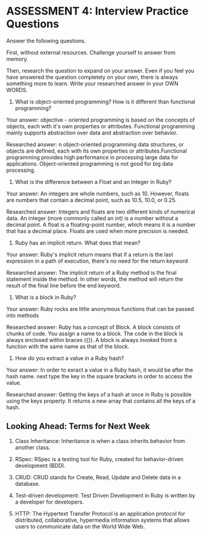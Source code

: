 # ASSESSMENT 4: Interview Practice Questions

Answer the following questions.

First, without external resources. Challenge yourself to answer from memory.

Then, research the question to expand on your answer. Even if you feel you have answered the question completely on your own, there is always something more to learn. Write your researched answer in your OWN WORDS.

1. What is object-oriented programming? How is it different than functional programming?

Your answer: objective - oriented programming is based on the concepts of objects, each with it's own properties or attributes. Functional programming mainly supports abstraction over data and abstraction over behavior. 

Researched answer: n object-oriented programming data structures, or objects are defined, each with its own properties or attributes.Functional programming provides high performance in processing large data for applications. Object-oriented programming is not good for big data processing.

1. What is the difference between a Float and an Integer in Ruby?

Your answer: An integers are whole numbers, such as 10. However, floats are numbers that contain a decimal point, such as 10.5, 10.0, or 0.25.

Researched answer: 
Integers and floats are two different kinds of numerical data. An integer (more commonly called an int) is a number without a decimal point. A float is a floating-point number, which means it is a number that has a decimal place. Floats are used when more precision is needed.

1. Ruby has an implicit return. What does that mean?

Your answer: Ruby's implicit return means that if a return is the last expression in a path of execution, there's no need for the return keyword

Researched answer: The implicit return of a Ruby method is the final statement inside the method. In other words, the method will return the result of the final line before the end keyword.

1. What is a block in Ruby?

Your answer: Ruby rocks are little anonymous functions that can be passed into methods

Researched answer: Ruby has a concept of Block. A block consists of chunks of code. You assign a name to a block. The code in the block is always enclosed within braces ({}). A block is always invoked from a function with the same name as that of the block.

1. How do you extract a value in a Ruby hash?

Your answer: In order to exract a value in a Ruby hash, it would be after the hash name. next type the key in the square brackets in order to access the value. 

Researched answer: Getting the keys of a hash at once in Ruby is possible using the keys property. It returns a new array that contains all the keys of a hash.

## Looking Ahead: Terms for Next Week

1. Class Inheritance: Inheritance is when a class inherits behavior from another class. 

2. RSpec: RSpec is a testing tool for Ruby, created for behavior-driven development (BDD). 

3. CRUD: CRUD stands for Create, Read, Update and Delete data in a database.

4. Test-driven development: Test Driven Development in Ruby is written by a developer for developers. 

5. HTTP: The Hypertext Transfer Protocol is an application protocol for distributed, collaborative, hypermedia information systems that allows users to communicate data on the World Wide Web.
